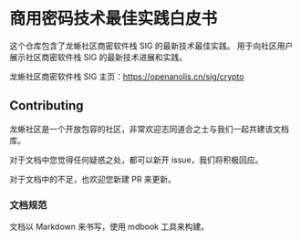 # 商用密码技术最佳实践白皮书

这个仓库包含了龙蜥社区商密软件栈 SIG 的最新技术最佳实践。 用于向社区用户展示社区商密软件栈 SIG 的最新技术进展和实践。

龙蜥社区商密软件栈 SIG 主页：https://openanolis.cn/sig/crypto

## Contributing

龙蜥社区是一个开放包容的社区，非常欢迎志同道合之士与我们一起共建该文档库。

对于文档中您觉得任何疑惑之处，都可以新开 issue，我们将积极回应。

对于文档中的不足，也欢迎您新建 PR 来更新。

### 文档规范

文档以 Markdown 来书写，使用 mdbook 工具来构建。
